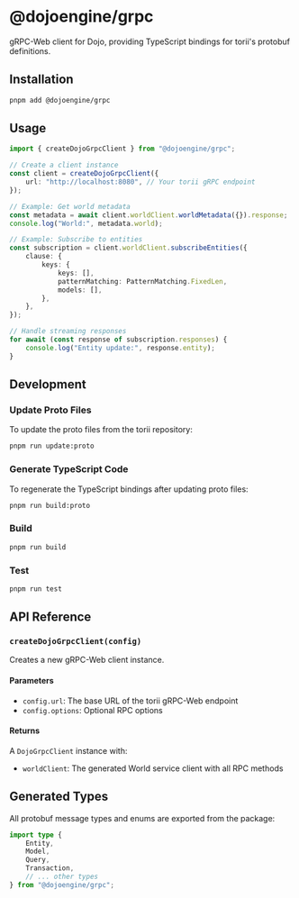 # @dojoengine/grpc

gRPC-Web client for Dojo, providing TypeScript bindings for torii's protobuf definitions.

## Installation

```bash
pnpm add @dojoengine/grpc
```

## Usage

```typescript
import { createDojoGrpcClient } from "@dojoengine/grpc";

// Create a client instance
const client = createDojoGrpcClient({
    url: "http://localhost:8080", // Your torii gRPC endpoint
});

// Example: Get world metadata
const metadata = await client.worldClient.worldMetadata({}).response;
console.log("World:", metadata.world);

// Example: Subscribe to entities
const subscription = client.worldClient.subscribeEntities({
    clause: {
        keys: {
            keys: [],
            patternMatching: PatternMatching.FixedLen,
            models: [],
        },
    },
});

// Handle streaming responses
for await (const response of subscription.responses) {
    console.log("Entity update:", response.entity);
}
```

## Development

### Update Proto Files

To update the proto files from the torii repository:

```bash
pnpm run update:proto
```

### Generate TypeScript Code

To regenerate the TypeScript bindings after updating proto files:

```bash
pnpm run build:proto
```

### Build

```bash
pnpm run build
```

### Test

```bash
pnpm run test
```

## API Reference

### `createDojoGrpcClient(config)`

Creates a new gRPC-Web client instance.

#### Parameters

- `config.url`: The base URL of the torii gRPC-Web endpoint
- `config.options`: Optional RPC options

#### Returns

A `DojoGrpcClient` instance with:

- `worldClient`: The generated World service client with all RPC methods

## Generated Types

All protobuf message types and enums are exported from the package:

```typescript
import type {
    Entity,
    Model,
    Query,
    Transaction,
    // ... other types
} from "@dojoengine/grpc";
```
